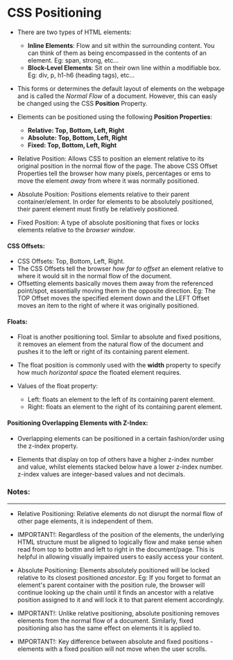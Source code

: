 # CSS Positioning

* There are two types of HTML elements:

  - **Inline Elements**: Flow and sit within the surrounding content. You can think of them as being encompassed in the contents of an element. Eg: span, strong, etc...
  - **Block-Level Elements**: Sit on their own line within a modifiable box. Eg: div, p, h1-h6 (heading tags), etc...
  
* This forms or determines the default layout of elements on the webpage and is called the _Normal Flow_ of a document. However, this can easly be changed using the CSS **Position** Property.

* Elements can be positioned using the following **Position Properties**:

    - **Relative: Top, Bottom, Left, Right**
    - **Absolute: Top, Bottom, Left, Right**
    - **Fixed: Top, Bottom, Left, Right**
    
* Relative Position: Allows CSS to position an element relative to its original position in the normal flow of the page. The above CSS Offset Properties tell the browser how many pixels, percentages or ems to move the element _away_ from where it was normally positioned.

* Absolute Position: Positions elements relative to their parent container/element. In order for elements to be absolutely positioned, their parent element must firstly be relatively positioned.

* Fixed Position: A type of absolute positioning that fixes or locks elements relative to the _browser window_.

#### CSS Offsets:

* CSS Offsets: Top, Bottom, Left, Right.
* The CSS Offsets tell the browser _how far to offset_ an element relative to where it would sit in the normal flow of the document. 
* Offsetting elements basically moves them away from the referenced point/spot, essentially moving them in the opposite direction. Eg: The TOP Offset moves the specified element down and the LEFT Offset moves an item to the right of where it was originally positioned.

#### Floats:

* Float is another positioning tool. Similar to absolute and fixed positions, it removes an element from the natural flow of the document and pushes it to the left or right of its containing parent element.

* The float position is commonly used with the **width** property to specify how much _horizontal space_ the floated element requires.

* Values of the float property:

    - Left: floats an element to the left of its containing parent element.
    - Right: floats an element to the right of its containing parent element.
    
#### Positioning Overlapping Elements with Z-Index:

* Overlapping elements can be positioned in a certain fashion/order using the z-index property.

* Elements that display on top of others have a higher z-index number and value, whilst elements stacked below have a lower z-index number. z-index values are integer-based values and not decimals.

### Notes:
***

* Relative Positioning: Relative elements do not disrupt the normal flow of other page elements, it is independent of them.

* IMPORTANT!: Regardless of the position of the elements, the underlying HTML structure must be aligned to logically flow and make sense when read from top to bottm and left to right in the document/page. This is helpful in allowing visually impaired users to easily access your content.

* Absolute Positioning: Elements absolutely positioned will be locked relative to its closest positioned _ancestor_. Eg: If you forget to format an element's parent container with the position rule, the browser will continue looking up the chain until it finds an ancestor with a relative position assigned to it and will lock it to that parent element accordingly. 

* IMPORTANT!: Unlike relative positioning, absolute positioning removes elements from the normal flow of a document. Similarly, fixed positioning also has the same effect on elements it is applied to.

* IMPORTANT!: Key difference between absolute and fixed positions - elements with a fixed position will not move when the user scrolls.
